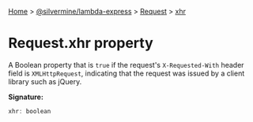 [Home](./index) &gt; [@silvermine/lambda-express](./lambda-express.md) &gt; [Request](./lambda-express.request.md) &gt; [xhr](./lambda-express.request.xhr.md)

# Request.xhr property

A Boolean property that is `true` if the request's `X-Requested-With` header field is `XMLHttpRequest`<!-- -->, indicating that the request was issued by a client library such as jQuery.

**Signature:**
```javascript
xhr: boolean
```
